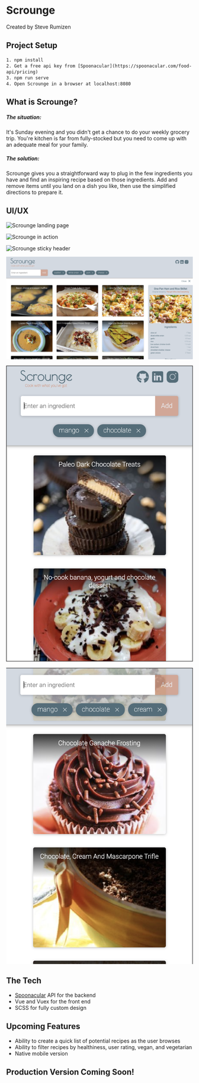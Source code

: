 # Scrounge
Created by Steve Rumizen

## Project Setup


```
1. npm install
2. Get a free api key from [Spoonacular](https://spoonacular.com/food-api/pricing)
3. npm run serve
4. Open Scrounge in a browser at localhost:8080 
```

## What is Scrounge?


##### The situation:

It's Sunday evening and you didn't get a chance to do your weekly grocery trip. You're kitchen is far from fully-stocked but you need to come up with an adequate meal for your family.

##### The solution:

Scrounge gives you a straightforward way to plug in the few ingredients you have and find an inspiring recipe based on those ingredients. Add and remove items until you land on a dish you like, then use the simplified directions to prepare it.

## UI/UX


![Scrounge landing page](./src/assets/readme-files/scrounge-default.png?raw=true "Landing Page")

![Scrounge in action](./src/assets/readme-files/scrounge-main.png?raw=true "Basic Usage")

![Scrounge sticky header](./src/assets/readme-files/scrounge-header.png?raw=true "Sticky Header")

![Scrounge sliding sidebar](./src/assets/readme-files/scrounge-sidebar.png?raw=true "Sliding Sidebar")

![Scrounge responsiveness main](./src/assets/readme-files/scrounge-mobile-main.png?raw=true "Mobile Responsiveness")


![Scrounge responsiveness header](./src/assets/readme-files/scrounge-mobile-header.png?raw=true "Mobile Header Responsiveness")


## The Tech


- [Spoonacular](https://spoonacular.com/food-api/) API for the backend
- Vue and Vuex for the front end
- SCSS for fully custom design


## Upcoming Features


- Ability to create a quick list of potential recipes as the user browses
- Ability to filter recipes by healthiness, user rating, vegan, and vegetarian
- Native mobile version


## Production Version Coming Soon!

